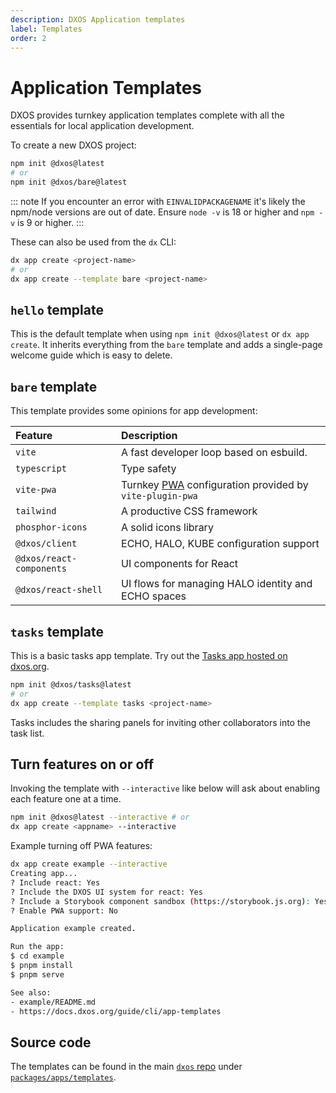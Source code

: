 ```yaml
---
description: DXOS Application templates
label: Templates
order: 2
---
```


# Application Templates

DXOS provides turnkey application templates complete with all the essentials for local application development.

To create a new DXOS project:

```bash
npm init @dxos@latest
# or
npm init @dxos/bare@latest
```

::: note
If you encounter an error with `EINVALIDPACKAGENAME` it's likely the npm/node versions are out of date. Ensure `node -v` is 18 or higher and `npm -v` is 9 or higher.
:::

These can also be used from the `dx` CLI:

```bash
dx app create <project-name>
# or
dx app create --template bare <project-name>
```

## `hello` template

This is the default template when using `npm init @dxos@latest` or `dx app create`. It inherits everything from the `bare` template and adds a single-page welcome guide which is easy to delete.

## `bare` template

This template provides some opinions for app development:

| Feature                  | Description                                                                |
| :----------------------- | :------------------------------------------------------------------------- |
| `vite`                   | A fast developer loop based on esbuild.                                    |
| `typescript`             | Type safety                                                                |
| `vite-pwa`               | Turnkey [PWA](../../glossary.md#PWA) configuration provided by `vite-plugin-pwa` |
| `tailwind`               | A productive CSS framework                                                 |
| `phosphor-icons`         | A solid icons library                                                      |
| `@dxos/client`           | ECHO, HALO, KUBE configuration support                                     |
| `@dxos/react-components` | UI components for React                                                    |
| `@dxos/react-shell`      | UI flows for managing HALO identity and ECHO spaces                        |

## `tasks` template

This is a basic tasks app template. Try out the [Tasks app hosted on dxos.org](https://tasks.dxos.org).

```bash
npm init @dxos/tasks@latest
# or
dx app create --template tasks <project-name>
```

Tasks includes the sharing panels for inviting other collaborators into the task list.

## Turn features on or off

Invoking the template with `--interactive` like below will ask about enabling each feature one at a time.

```bash
npm init @dxos@latest --interactive # or
dx app create <appname> --interactive
```

Example turning off PWA features:

```bash
dx app create example --interactive
Creating app...
? Include react: Yes
? Include the DXOS UI system for react: Yes
? Include a Storybook component sandbox (https://storybook.js.org): Yes
? Enable PWA support: No

Application example created.

Run the app:
$ cd example
$ pnpm install
$ pnpm serve

See also:
- example/README.md
- https://docs.dxos.org/guide/cli/app-templates
```

## Source code

The templates can be found in the main [`dxos` repo](https://github.com/dxos/dxos) under [`packages/apps/templates`](https://github.com/dxos/dxos/tree/main/packages/apps/templates).
